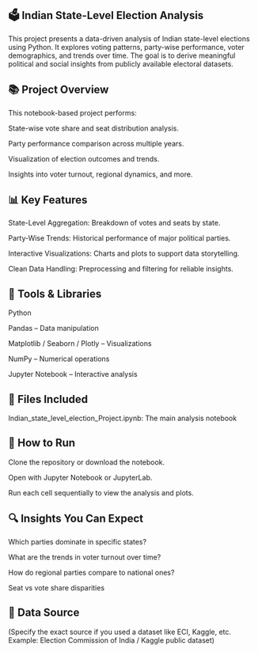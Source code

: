 ## 🗳 Indian State-Level Election Analysis
This project presents a data-driven analysis of Indian state-level elections using Python. It explores voting patterns, party-wise performance, voter demographics, and trends over time. The goal is to derive meaningful political and social insights from publicly available electoral datasets.

## 📚 Project Overview
This notebook-based project performs:

State-wise vote share and seat distribution analysis.

Party performance comparison across multiple years.

Visualization of election outcomes and trends.

Insights into voter turnout, regional dynamics, and more.

## 📊 Key Features
State-Level Aggregation: Breakdown of votes and seats by state.

Party-Wise Trends: Historical performance of major political parties.

Interactive Visualizations: Charts and plots to support data storytelling.

Clean Data Handling: Preprocessing and filtering for reliable insights.

## 🧰 Tools & Libraries
Python

Pandas – Data manipulation

Matplotlib / Seaborn / Plotly – Visualizations

NumPy – Numerical operations

Jupyter Notebook – Interactive analysis

## 📁 Files Included
Indian_state_level_election_Project.ipynb: The main analysis notebook

## 🚀 How to Run
Clone the repository or download the notebook.

Open with Jupyter Notebook or JupyterLab.

Run each cell sequentially to view the analysis and plots.

## 🔍 Insights You Can Expect
Which parties dominate in specific states?

What are the trends in voter turnout over time?

How do regional parties compare to national ones?

Seat vs vote share disparities

## 📌 Data Source
(Specify the exact source if you used a dataset like ECI, Kaggle, etc. Example: Election Commission of India / Kaggle public dataset)

